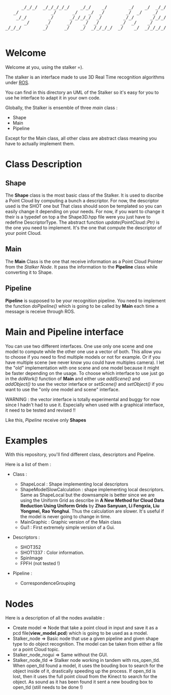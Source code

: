 <pre>      _/_/_/  _/_/_/_/_/    _/_/    _/        _/    _/  _/_/_/_/  _/_/_/    
   _/            _/      _/    _/  _/        _/  _/    _/        _/    _/   
    _/_/        _/      _/_/_/_/  _/        _/_/      _/_/_/    _/_/_/      
       _/      _/      _/    _/  _/        _/  _/    _/        _/    _/     
_/_/_/        _/      _/    _/  _/_/_/_/  _/    _/  _/_/_/_/  _/    _/      
     
</pre>                                                                      
Welcome
=======

                                                                             
Welcome at you, using the stalker =).

The stalker is an interface made to use 3D Real Time recognition algorithms under [ROS](http://www.ros.org/).

You can find in this directory an UML of the Stalker so it's easy for you to use he interface to adapt it in your own code.

Globally, the Stalker is ensemble of three *main* class : 

* Shape
* Main
* Pipeline

Except for the Main class, all other class are abstract class meaning you have to actually implement them.

Class Description
==================

Shape
-----

The __Shape__ class is the most basic class of the Stalker. It is used to discribe a Point Cloud by computing a bunch a descriptor. For now, the descriptor used is the SHOT one but That class should soon be templated so you can easily change it depending on your needs. For now, if you want to change it their is a typedef on top a the Shape3D.hpp file were you just have to redefine DescriptorType.
The abstract function _update(PointCloud::Ptr)_ is the one you need to implement. It's the one that compute the descriptor of your point Cloud.


Main
----


The __Main__ Class is the one that receive information as a Point Cloud Pointer from the _Stalker Node_. It pass the information to the __Pipeline__ class while converting it to Shape.

Pipeline
---------

__Pipeline__ is supposed to be your recognition pipeline.
You need to implement the function _doPipeline()_ which is going to be called by __Main__ each time a message is receive through ROS.

Main and Pipeline interface
============================

You can use two different interfaces. One use only one scene and one model to compute while the other one use a vector of both.
This allow you to choose if you need to find multiple models or not for example. Or if you have multiple scene (we never know you could have multiples camera). I let the "old" implementation with one scene and one model because it might be faster depending on the usage. To choose which interface to use just go in the _doWork()_ function of __Main__ and either use _addScene()_ and _addObject()_ to use the vector interface or _setScene()_ and _setObject()_ if you want to use the "only one model and scene" interface.

WARNING : the vector interface is totally experimental and buggy for now since I hadn't had to use it. Especially when used with a graphical interface, it need to be tested and revised !!

Like this, _Pipeline_ receive only __Shapes__


Examples
========

With this repository, you'll find different class, descriptors and Pipeline.

Here is a list of them :

* Class : 
  + ShapeLocal : Shape implementing local descriptors
  + ShapeModelSlowCalculation : shape implementing local descriptors. Same as ShapeLocal but the downsample is better since we are using the Uniform Grid as describe in **A New Method for Cloud Data Reduction Using Uniform Grids** by __Zhao Sanyuan, Li Fengxia, Liu Yongmei, Rao Yonghui__. Thus the calculation are slower. It's useful if the model is never going to change in time.
  + MainGraphic : Graphic version of the Main class
  + Gui1 : First extremely simple version of a Gui.

* Descriptors : 
  + SHOT352
  + SHOT1337 : Color information.
  + SpinImage
  + FPFH (not tested !) 

* Pipeline : 
  + CorrespondenceGrouping
  

Nodes
========

Here is a description of all the nodes available : 

* Create model => Node that take a point cloud in input and save it as a pcd file(__view_model.pcd__) which is going to be used as a model.
* Stalker_node => Basic node that use a given pipeline and given shape type to do object recognition. The model can be taken from either a file or a point Cloud topic.
* Stalker_node_nogui => Same without the GUI.
* Stalker_node_tld => Stalker node working in tandem with ros_open_tld. When open_tld found a model, it uses the bouding box to search for the object inside of it, drastically speeding up the process. If open_tld is lost, then it uses the full point cloud from the Kinect to search for the object. As sound as it has been found it sent a new bouding box to open_tld (still needs to be done !)






